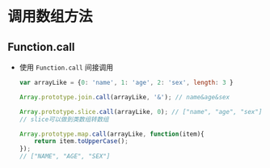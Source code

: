 # 调用数组方法

## Function.call

+ 使用 `Function.call` 间接调用

  ```js
  var arrayLike = {0: 'name', 1: 'age', 2: 'sex', length: 3 }

  Array.prototype.join.call(arrayLike, '&'); // name&age&sex

  Array.prototype.slice.call(arrayLike, 0); // ["name", "age", "sex"]
  // slice可以做到类数组转数组

  Array.prototype.map.call(arrayLike, function(item){
      return item.toUpperCase();
  });
  // ["NAME", "AGE", "SEX"]
  ```

